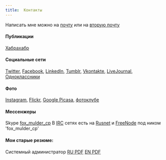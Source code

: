 ```yaml
---
title:  Контакты
---
```


Написать мне можно на [почту](mailto:fox@mulder.kiev.ua) или на [вторую почту](mailto:turnaviotovnn@gmail.com)

#### Публикации
[Хабрахабр](//habrahabr.ru/users/foxmuldercp/)

#### Социальные сети
[Twitter](//twitter.com/fox_mulder_cp), [Facebook](//www.facebook.com/foxmuldercp),
[LinkedIn](//ua.linkedin.com/in/turnaviotovnn),
[Tumblr](//foxmuldercp.tumblr.com/), [Vkontakte](//vkontakte.ru/turnaviotovnn),
[LiveJournal](//fox-mulder-cp.livejornal.com),
[Одноклассники](//www.odnoklassniki.ru/user/178933410608)

#### Фото
[Instagram](//instagram.com/turnaviotovnn),
[Flickr](//www.flickr.com/people/fox_mulder_cp),
[Google Picasa](//picasaweb.google.com/turnaviotovnn),
[фотоклубе](//photoclub.com.ua/author/17011/)

#### Мессенжеры
Skype [fox_mulder_cp](skype:turnaviotovnn?call)
В [IRC](//ru.wikipedia.org/wiki/IRC) сетях есть на [Rusnet](//rusnet.org.ru/) и
[FreeNode](http://freenode.net/) под ником 'fox_mulder_cp'

#### Мои старые резюме:
Системный администратор
[RU PDF](//mulder.kiev.ua/files/cv/Turnaviotov_Nikolay_System_Administrator_ru_cv.pdf)
[EN PDF](//mulder.kiev.ua/files/cv/Turnaviotov_Nikolay_System_Administrator_en_cv.pdf)
